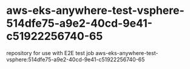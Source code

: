 # aws-eks-anywhere-test-vsphere-514dfe75-a9e2-40cd-9e41-c51922256740-65
repository for use with E2E test job aws-eks-anywhere-test-vsphere:514dfe75-a9e2-40cd-9e41-c51922256740-65
